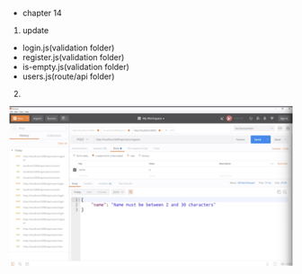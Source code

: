 - chapter 14
1. update
- login.js(validation folder)
- register.js(validation folder)
- is-empty.js(validation folder)
- users.js(route/api folder)
2.
![](images/validation-handlers-1-1.png)
